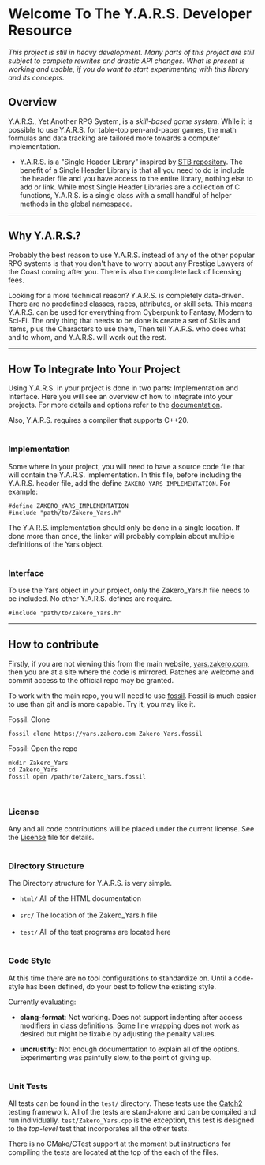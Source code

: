 Welcome To The Y.A.R.S. Developer Resource
==========================================

_This project is still in heavy development. Many parts of this project are 
still subject to complete rewrites and drastic API changes.  What is present 
is working and usable, if you do want to start experimenting with this 
library and its concepts._

## Overview

Y.A.R.S., Yet Another RPG System, is a _skill-based game system_.  While it 
is possible to use Y.A.R.S. for table-top pen-and-paper games, the math 
formulas and data tracking are tailored more towards a computer 
implementation.

* Y.A.R.S. is a "Single Header Library" inspired by [STB 
repository](https://github.com/nothings/stb). The benefit of a Single Header 
Library is that all you need to do is include the header file and you have 
access to the entire library, nothing else to add or link. While most Single 
Header Libraries are a collection of C functions, Y.A.R.S. is a single class 
with a small handful of helper methods in the global namespace.

<hr>

## Why Y.A.R.S.?

Probably the best reason to use Y.A.R.S. instead of any of the other popular 
RPG systems is that you don't have to worry about any Prestige Lawyers of the 
Coast coming after you.  There is also the complete lack of licensing fees.

Looking for a more technical reason? Y.A.R.S. is completely data-driven.
There are no predefined classes, races, attributes, or skill sets.  This 
means Y.A.R.S. can be used for everything from Cyberpunk to Fantasy, Modern 
to Sci-Fi.  The only thing that needs to be done is create a set of Skills 
and Items, plus the Characters to use them,  Then tell Y.A.R.S. who does what 
and to whom, and Y.A.R.S. will work out the rest.

<hr>

## How To Integrate Into Your Project

Using Y.A.R.S. in your project is done in two parts: Implementation and 
Interface.  Here you will see an overview of how to integrate into your 
projects. For more details and options refer to the 
[documentation](html/index.html).

Also, Y.A.R.S. requires a compiler that supports C++20.
<br><br>


### Implementation

Some where in your project, you will need to have a source code file that 
will contain the Y.A.R.S. implementation.  In this file, before including the 
Y.A.R.S. header file, add the define `ZAKERO_YARS_IMPLEMENTATION`.  For
example:

    #define ZAKERO_YARS_IMPLEMENTATION
    #include "path/to/Zakero_Yars.h"

The Y.A.R.S. implementation should only be done in a single location.  If 
done more than once, the linker will probably complain about multiple 
definitions of the Yars object.
<br><br>


### Interface

To use the Yars object in your project, only the Zakero_Yars.h file needs to be 
included.  No other Y.A.R.S. defines are require.

    #include "path/to/Zakero_Yars.h"

<hr>

## How to contribute

Firstly, if you are not viewing this from the main website, 
[yars.zakero.com](https://yars.zakero.com), then you are at a site where the 
code is mirrored.  Patches are welcome and commit access to the official repo 
may be granted.

To work with the main repo, you will need to use 
[fossil](https://fossil-scm.org). Fossil is much easier to use than git and is
more capable. Try it, you may like it.

Fossil: Clone

    fossil clone https://yars.zakero.com Zakero_Yars.fossil

Fossil: Open the repo

    mkdir Zakero_Yars
    cd Zakero_Yars
    fossil open /path/to/Zakero_Yars.fossil
<br>

### License

Any and all code contributions will be placed under the current license.  See 
the [License](LICENSE.txt) file for details.
<br><br>


### Directory Structure

The Directory structure for Y.A.R.S. is very simple.

- `html/` All of the HTML documentation
  <br><br>
- `src/` The location of the Zakero_Yars.h file
  <br><br>
- `test/` All of the test programs are located here
<br><br>


### Code Style

At this time there are no tool configurations to standardize on.  Until a 
code-style has been defined, do your best to follow the existing style.

Currently evaluating:

- __clang-format__:
  Not working. Does not support indenting after access modifiers in class 
  definitions. Some line wrapping does not work as desired but might be fixable 
  by adjusting the penalty values.

- __uncrustify__:
  Not enough documentation to explain all of the options.  Experimenting was 
  painfully slow, to the point of giving up.
<br><br>


### Unit Tests

All tests can be found in the `test/` directory.  These tests use the 
[Catch2](https://github.com/catchorg/Catch2) testing framework.  All of the 
tests are stand-alone and can be compiled and run individually.
`test/Zakero_Yars.cpp` is the exception, this test is designed to the 
_top-level_ test that incorporates all the other tests.

There is no CMake/CTest support at the moment but instructions for compiling 
the tests are located at the top of the each of the files.
